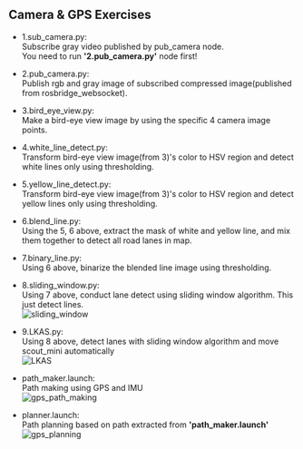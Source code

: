 ## Camera & GPS Exercises

- 1.sub_camera.py:  
Subscribe gray video published by pub_camera node.  
You need to run **'2.pub_camera.py'** node first!
- 2.pub_camera.py:  
Publish rgb and gray image of subscribed compressed image(published from rosbridge_websocket).
- 3.bird_eye_view.py:  
Make a bird-eye view image by using the specific 4 camera image points.
- 4.white_line_detect.py:  
Transform bird-eye view image(from 3)'s color to HSV region and detect white lines only using thresholding.
- 5.yellow_line_detect.py:  
Transform bird-eye view image(from 3)'s color to HSV region and detect yellow lines only using thresholding.
- 6.blend_line.py:  
Using the 5, 6 above, extract the mask of white and yellow line, and mix them together to detect all road lanes in map.
- 7.binary_line.py:  
Using 6 above, binarize the blended line image using thresholding.
- 8.sliding_window.py:  
Using 7 above, conduct lane detect using sliding window algorithm. This just detect lines.  
![sliding_window](https://github.com/Daidalos99/Morai_Project/assets/95322972/f6d5a220-39a6-4a72-8677-4ffa71880803)

- 9.LKAS.py:  
Using 8 above, detect lanes with sliding window algorithm and move scout_mini automatically  
![LKAS](https://github.com/Daidalos99/Morai_Project/assets/95322972/d794e69f-afca-4552-ac63-30a60714896e)

- path_maker.launch:  
Path making using GPS and IMU  
![gps_path_making](https://github.com/Daidalos99/Morai_Project/assets/95322972/51be6bfb-6b83-47b1-9643-61faa90e48be)

- planner.launch:  
Path planning based on path extracted from **'path_maker.launch'**  
![gps_planning](https://github.com/Daidalos99/Morai_Project/assets/95322972/9a2d4c74-c10a-499a-8807-e2f3c55a5fb8)